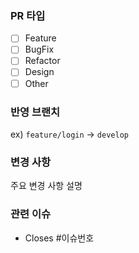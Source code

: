 ### PR 타입
- [ ] Feature
- [ ] BugFix
- [ ] Refactor
- [ ] Design
- [ ] Other

### 반영 브랜치
ex) `feature/login` -> `develop`

### 변경 사항
주요 변경 사항 설명

### 관련 이슈
- Closes #이슈번호
